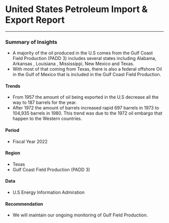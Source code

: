 # United States Petroleum Import & Export Report
------

### Summary of Insights
- A majority of the oil produced in the U.S comes from the Gulf Coast Field Production (PADD 3) includes several states including Alabama, Arkansas , Louisiana , Mississippi, New Mexico and Texas. 
- With most of that coming from Texas, there is also a federal offshore Oil in the Gulf of Mexico that is included in the Gulf Coast Field Production.

#### Trends
- From 1957 the amount of oil being exported in the U.S decrease all the way to 187 barrels for the year. 
- After 1972 the amount of barrels increased rapid 697 barrels in 1973 to 104,935 barrels in 1980. This trend was due to the 1972 oil embargo that happen to the Western countries.

#### Period 
- Fiscal Year 2022

####  Region
- Texas
- Gulf Coast Field Production (PADD 3)

#### Data 
- U.S Energy Information Admiration

#### Recommendation
- We will maintain our ongoing monitoring of Gulf Field Production.


